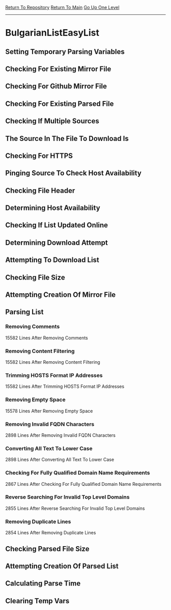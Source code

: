 [Return To Repository](https://github.com/deathbybandaid/piholeparser/)
[Return To Main](https://github.com/deathbybandaid/piholeparser/blob/master/RecentRunLogs/Mainlog.md)
[Go Up One Level](https://github.com/deathbybandaid/piholeparser/blob/master/RecentRunLogs/TopLevelScripts/30-Processing-External-Blacklists.md)
____________________________________
# BulgarianListEasyList
## Setting Temporary Parsing Variables
## Checking For Existing Mirror File
## Checking For Github Mirror File
## Checking For Existing Parsed File
## Checking If Multiple Sources
## The Source In The File To Download Is
## Checking For HTTPS
## Pinging Source To Check Host Availability
## Checking File Header
## Determining Host Availability
## Checking If List Updated Online
## Determining Download Attempt
## Attempting To Download List
## Checking File Size
## Attempting Creation Of Mirror File
## Parsing List
### Removing Comments
15582 Lines After Removing Comments
### Removing Content Filtering
15582 Lines After Removing Content Filtering
### Trimming HOSTS Format IP Addresses
15582 Lines After Trimming HOSTS Format IP Addresses
### Removing Empty Space
15578 Lines After Removing Empty Space
### Removing Invalid FQDN Characters
2898 Lines After Removing Invalid FQDN Characters
### Converting All Text To Lower Case
2898 Lines After Converting All Text To Lower Case
### Checking For Fully Qualified Domain Name Requirements
2867 Lines After Checking For Fully Qualified Domain Name Requirements
### Reverse Searching For Invalid Top Level Domains
2855 Lines After Reverse Searching For Invalid Top Level Domains
### Removing Duplicate Lines
2854 Lines After Removing Duplicate Lines
## Checking Parsed File Size
## Attempting Creation Of Parsed List
## Calculating Parse Time
## Clearing Temp Vars
